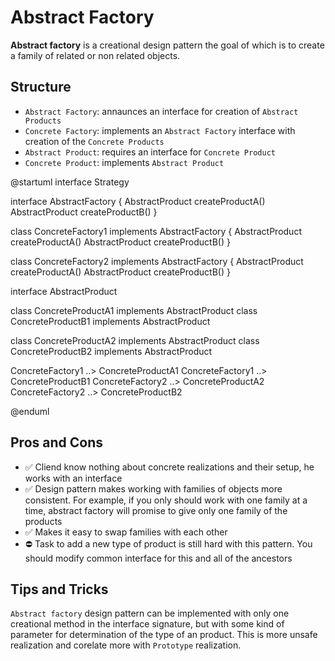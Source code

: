 # Abstract Factory

**Abstract factory** is a creational design pattern the goal of which is to
create a family of related or non related objects.

## Structure

- `Abstract Factory`: annaunces an interface for creation of `Abstract Products`
- `Concrete Factory`: implements an `Abstract Factory` interface with creation of the `Concrete Products`
- `Abstract Product`: requires an interface for `Concrete Product`
- `Concrete Product`: implements `Abstract Product`

@startuml interface Strategy

interface AbstractFactory {
    AbstractProduct createProductA()
    AbstractProduct createProductB()
}

class ConcreteFactory1 implements AbstractFactory {
    AbstractProduct createProductA()
    AbstractProduct createProductB()
}

class ConcreteFactory2 implements AbstractFactory {
    AbstractProduct createProductA()
    AbstractProduct createProductB()
}

interface AbstractProduct

class ConcreteProductA1 implements AbstractProduct
class ConcreteProductB1 implements AbstractProduct

class ConcreteProductA2 implements AbstractProduct
class ConcreteProductB2 implements AbstractProduct

ConcreteFactory1 ..> ConcreteProductA1
ConcreteFactory1 ..> ConcreteProductB1
ConcreteFactory2 ..> ConcreteProductA2
ConcreteFactory2 ..> ConcreteProductB2

@enduml

## Pros and Cons

- ✅ Cliend know nothing about concrete realizations and their setup, he works
with an interface
- ✅ Design pattern makes working with families of objects more consistent. For
example, if you only should work with one family at a time, abstract factory
will promise to give only one family of the products
- ✅ Makes it easy to swap families with each other
- ⛔ Task to add a new type of product is still hard with this pattern. You
should modify common interface for this and all of the ancestors

## Tips and Tricks

`Abstract factory` design pattern can be implemented with only one creational
method in the interface signature, but with some kind of parameter for
determination of the type of an product. This is more unsafe realization and
corelate more with `Prototype` realization.
